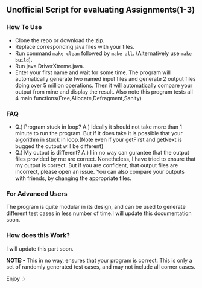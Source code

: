 ## Unofficial Script for evaluating Assignments(1-3)

### How To Use

* Clone the repo or download the zip.
* Replace corresponding java files with your files.
* Run command `make clean` followed by `make all`. (Alternatively use `make build`).
* Run java DriverXtreme.java.
* Enter your first name and wait for some time. The program will automatically generate two named input files and generate 2 output files doing over 5 million operations. Then it will automatically compare your output from mine and display the result. Also note this program tests all 4 main functions(Free,Allocate,Defragment,Sanity)

### FAQ

* Q.) Program stuck in loop?
    A.) Ideally it should not take more than 1 minute to run the program. But if it does take it is possible that your algorithm in stuck in loop.(Note even if your getFirst and getNext is bugged the output will be different)
* Q.) My output is different?
    A.) I in no way can gurantee that the output files provided by me are correct. Nonetheless, I have tried to ensure that my output is correct. But if you are confident, that output files are incorrect, please open an issue. You can also compare your outputs with friends, by changing the appropriate files.
   
### For Advanced Users

The program is quite modular in its design, and can be used to generate different test cases in less number of time.I will update this documentation soon.

### How does this Work?

I will update this part soon.

**NOTE:-** This in no way, ensures that your program is correct. This is only a set of randomly generated test cases, and may not include all corner cases.

Enjoy :)
